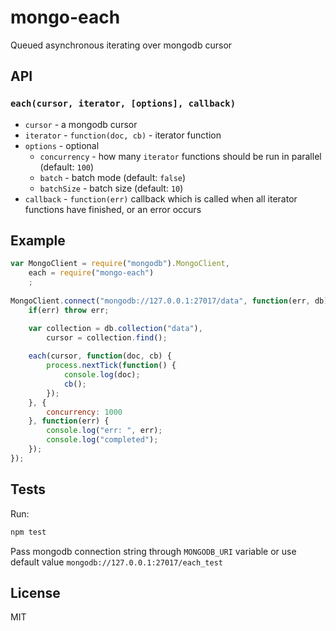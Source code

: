 # mongo-each
Queued asynchronous iterating over mongodb cursor

## API

### `each(cursor, iterator, [options], callback)`
* `cursor` - a mongodb cursor
* `iterator` - `function(doc, cb)` - iterator function
* `options` - optional
	* `concurrency` - how many `iterator` functions should be run in parallel (default: `100`)
	* `batch` - batch mode (default: `false`)
	* `batchSize` - batch size (default: `10`)
* `callback` - `function(err)` callback which is called when all iterator functions have finished, or an error occurs


## Example

```JavaScript
var MongoClient = require("mongodb").MongoClient,
	each = require("mongo-each")
	;
	
MongoClient.connect("mongodb://127.0.0.1:27017/data", function(err, db) {
	if(err) throw err;

	var collection = db.collection("data"),
		cursor = collection.find();
	
	each(cursor, function(doc, cb) {
		process.nextTick(function() {
			console.log(doc);
			cb();
		});
	}, {
		concurrency: 1000
	}, function(err) {
		console.log("err: ", err);
		console.log("completed");
	});	
});
```

## Tests
Run:
```sh
npm test
```

Pass mongodb connection string through `MONGODB_URI` variable or use default value `mongodb://127.0.0.1:27017/each_test`

## License

MIT
